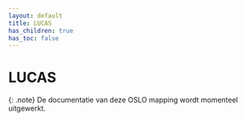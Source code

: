 ```yaml
---
layout: default
title: LUCAS
has_children: true
has_toc: false
---
```


# LUCAS

{: .note}
De documentatie van deze OSLO mapping wordt momenteel uitgewerkt.